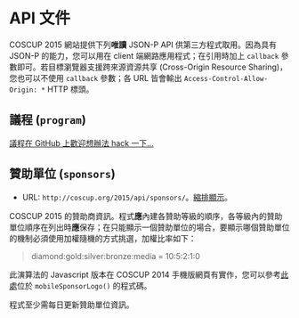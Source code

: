 # API 文件

COSCUP 2015 網站提供下列**唯讀** JSON-P API 供第三方程式取用。因為具有 JSON-P 的能力，您可以用在 client 端網路應用程式；在引用時加上 `callback` 參數即可。若目標瀏覽器支援跨來源資源共享 (Cross-Origin Resource Sharing)，您也可以不使用 `callback` 參數；各 URL 皆會輸出 `Access-Control-Allow-Origin: *` HTTP 標頭。

## 議程 (`program`)

[議程在 GitHub 上歡迎想辦法 hack 一下...](https://github.com/COSCUP/coscup-schedule/blob/gh-pages/app/components/Schedule/Schedule.js)

## 贊助單位 (`sponsors`)

* URL: `http://coscup.org/2015/api/sponsors/`。[縮排顯示](http://json-indent.appspot.com/indent?url=http://coscup.org/2015/api/sponsors/)。

COSCUP 2015 的贊助商資訊。程式**應**內建各贊助等級的順序，各等級內的贊助單位順序在列出時**應**保存；在只能顯示一個贊助單位的場合，要顯示哪個贊助單位的機制必須使用加權隨機的方式挑選，加權比率如下：

> diamond:gold:silver:bronze:media = 10:5:2:1:0

此演算法的 Javascript 版本在 COSCUP 2014 手機版網頁有實作，您可以參考[此處](http://coscup.org/2014-theme/assets/script.js)位於 `mobileSponsorLogo()` 的程式碼。

程式至少需每日更新贊助單位資訊。
